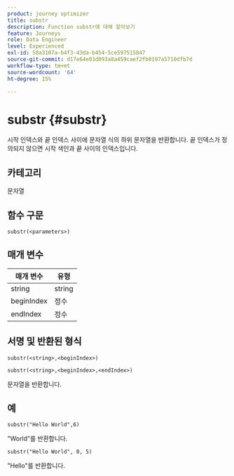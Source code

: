 ```yaml
---
product: journey optimizer
title: substr
description: Function substr에 대해 알아보기
feature: Journeys
role: Data Engineer
level: Experienced
exl-id: 58a3107a-b4f3-43da-b454-5ce597515847
source-git-commit: d17e64e03d093a8a459caef2fb0197a5710dfb7d
workflow-type: tm+mt
source-wordcount: '64'
ht-degree: 15%

---
```


# substr {#substr}

시작 인덱스와 끝 인덱스 사이에 문자열 식의 하위 문자열을 반환합니다. 끝 인덱스가 정의되지 않으면 시작 색인과 끝 사이의 인덱스입니다.

## 카테고리

문자열

## 함수 구문

`substr(<parameters>)`

## 매개 변수

| 매개 변수 | 유형 |
|-------------|----------|
| string | string |
| beginIndex | 정수 |
| endIndex | 정수 |

## 서명 및 반환된 형식

`substr(<string>,<beginIndex>)`

`substr(<string>,<beginIndex>,<endIndex>)`

문자열을 반환합니다.

## 예

`substr("Hello World",6)`

&quot;World&quot;를 반환합니다.

`substr("Hello World", 0, 5)`

&quot;Hello&quot;를 반환합니다.
